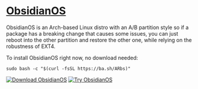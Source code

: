 # [ObsidianOS](https://obsidian-os.github.io/)
ObsidianOS is an Arch-based Linux distro with an A/B partition style so if a package has a breaking change that causes some issues, you can just reboot into the other partition and restore the other one, while relying on the robustness of EXT4.

To install ObsidianOS right now, no download needed:
```
sudo bash -c "$(curl -fsSL https://ba.sh/ARbs)"
```

[![Download ObsidianOS](https://img.shields.io/sourceforge/dt/obsidianos.svg)](https://sourceforge.net/projects/obsidianos/files/latest/download)
[![Try ObsidianOS](https://img.shields.io/badge/Try-ObsidianOS-400080?labelColor=%23333333)](https://obsidian-os.github.io/)
